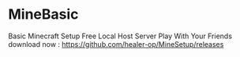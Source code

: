 # MineBasic
Basic Minecraft Setup Free Local Host Server Play With Your Friends
download now : https://github.com/healer-op/MineSetup/releases

